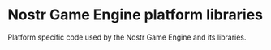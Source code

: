 # Nostr Game Engine platform libraries

Platform specific code used by the Nostr Game Engine and its libraries.